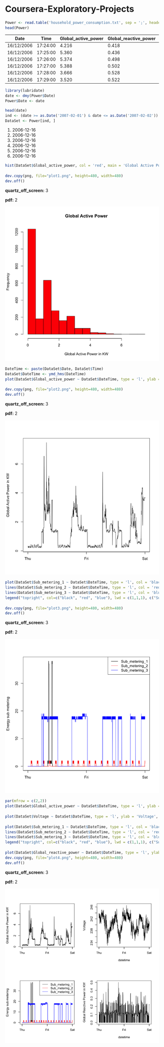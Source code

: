 # Coursera-Exploratory-Projects


```R
Power <- read.table('household_power_consumption.txt', sep = ';', header = T, na.strings = c("NA","NaN", "?"))
head(Power)
```


<table>
<thead><tr><th scope=col>Date</th><th scope=col>Time</th><th scope=col>Global_active_power</th><th scope=col>Global_reactive_power</th><th scope=col>Voltage</th><th scope=col>Global_intensity</th><th scope=col>Sub_metering_1</th><th scope=col>Sub_metering_2</th><th scope=col>Sub_metering_3</th></tr></thead>
<tbody>
	<tr><td>16/12/2006</td><td>17:24:00  </td><td>4.216     </td><td>0.418     </td><td>234.84    </td><td>18.4      </td><td>0         </td><td>1         </td><td>17        </td></tr>
	<tr><td>16/12/2006</td><td>17:25:00  </td><td>5.360     </td><td>0.436     </td><td>233.63    </td><td>23.0      </td><td>0         </td><td>1         </td><td>16        </td></tr>
	<tr><td>16/12/2006</td><td>17:26:00  </td><td>5.374     </td><td>0.498     </td><td>233.29    </td><td>23.0      </td><td>0         </td><td>2         </td><td>17        </td></tr>
	<tr><td>16/12/2006</td><td>17:27:00  </td><td>5.388     </td><td>0.502     </td><td>233.74    </td><td>23.0      </td><td>0         </td><td>1         </td><td>17        </td></tr>
	<tr><td>16/12/2006</td><td>17:28:00  </td><td>3.666     </td><td>0.528     </td><td>235.68    </td><td>15.8      </td><td>0         </td><td>1         </td><td>17        </td></tr>
	<tr><td>16/12/2006</td><td>17:29:00  </td><td>3.520     </td><td>0.522     </td><td>235.02    </td><td>15.0      </td><td>0         </td><td>2         </td><td>17        </td></tr>
</tbody>
</table>




```R
library(lubridate)
date <- dmy(Power$Date)
Power$Date <- date
```


```R
head(date)
ind <- (date >= as.Date('2007-02-01') & date <= as.Date('2007-02-02'))
DataSet <- Power[ind, ]
```


<ol class=list-inline>
	<li><time datetime="2006-12-16">2006-12-16</time></li>
	<li><time datetime="2006-12-16">2006-12-16</time></li>
	<li><time datetime="2006-12-16">2006-12-16</time></li>
	<li><time datetime="2006-12-16">2006-12-16</time></li>
	<li><time datetime="2006-12-16">2006-12-16</time></li>
	<li><time datetime="2006-12-16">2006-12-16</time></li>
</ol>




```R
hist(DataSet$Global_active_power, col = 'red', main = 'Global Active Power', xlab = 'Global Active Power in KW')

dev.copy(png, file="plot1.png", height=480, width=480)
dev.off()
```


<strong>quartz_off_screen:</strong> 3



<strong>pdf:</strong> 2



![png](output_3_2.png)



```R
DateTime <- paste(DataSet$Date, DataSet$Time)
DataSet$DateTime <- ymd_hms(DateTime)
plot(DataSet$Global_active_power ~ DataSet$DateTime, type = 'l', ylab = 'Global Active Power in KW', xlab = '')

dev.copy(png, file="plot2.png", height=480, width=480)
dev.off()
```


<strong>quartz_off_screen:</strong> 3



<strong>pdf:</strong> 2



![png](output_4_2.png)



```R
plot(DataSet$Sub_metering_1 ~ DataSet$DateTime, type = 'l', col = 'black', ylab = 'Energy sub metering', xlab = '')
lines(DataSet$Sub_metering_2 ~ DataSet$DateTime, type = 'l', col = 'red')
lines(DataSet$Sub_metering_3 ~ DataSet$DateTime, type = 'l', col = 'blue')
legend("topright", col=c("black", "red", "blue"), lwd = c(1,1,1), c("Sub_metering_1", "Sub_metering_2", "Sub_metering_3"))

dev.copy(png, file="plot3.png", height=480, width=480)
dev.off()
```


<strong>quartz_off_screen:</strong> 3



<strong>pdf:</strong> 2



![png](output_5_2.png)



```R
par(mfrow = c(2,2))
plot(DataSet$Global_active_power ~ DataSet$DateTime, type = 'l', ylab = 'Global Active Power in KW', xlab = '')

plot(DataSet$Voltage ~ DataSet$DateTime, type = 'l', ylab = 'Voltage', xlab = 'datetime')

plot(DataSet$Sub_metering_1 ~ DataSet$DateTime, type = 'l', col = 'black', ylab = 'Energy sub metering', xlab = '')
lines(DataSet$Sub_metering_2 ~ DataSet$DateTime, type = 'l', col = 'red')
lines(DataSet$Sub_metering_3 ~ DataSet$DateTime, type = 'l', col = 'blue')
legend("topright", col=c("black", "red", "blue"), lwd = c(1,1,1), c("Sub_metering_1", "Sub_metering_2", "Sub_metering_3"))

plot(DataSet$Global_reactive_power ~ DataSet$DateTime, type = 'l', ylab = 'Global Reactive Power in KW', xlab = 'datetime')
dev.copy(png, file="plot4.png", height=480, width=480)
dev.off()
```


<strong>quartz_off_screen:</strong> 3



<strong>pdf:</strong> 2



![png](output_6_2.png)



```R

```
